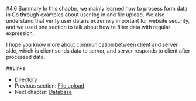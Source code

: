 #4.6 Summary
In this chapter, we mainly learned how to process form data in Go through examples about user log in and file upload. We also understand that verify user data is extremely important for website security, and we used one section to talk about how to filter data with regular expression.

I hope you know more about communication between client and server side, which is client sends data to server, and server responds to client after processed data.

##Links
- [Directory](preface.md)
- Previous section: [File upload](04.5.md)
- Next chapter: [Database](05.0.md)
